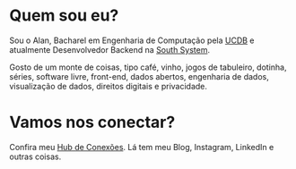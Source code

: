 # Quem sou eu?
Sou o Alan, Bacharel em Engenharia de Computação pela [UCDB](https://ucdb.br) e atualmente Desenvolvedor Backend na [South System](https://southsystem.com.br/).

Gosto de um monte de coisas, tipo café, vinho, jogos de tabuleiro, dotinha, séries, software livre, front-end, dados abertos, engenharia de dados, visualização de dados, direitos digitais e privacidade.

# Vamos nos conectar?
Confira meu [Hub de Conexões](https://alantaranti.github.io). Lá tem meu Blog, Instagram, LinkedIn e outras coisas.
